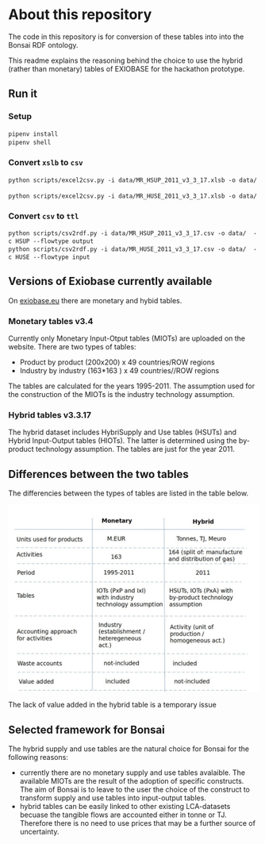 # About this repository
The code in this repository is for conversion of these tables into into the Bonsai RDF ontology.

This readme explains the reasoning behind the choice to use the hybrid (rather than monetary) tables of EXIOBASE for the hackathon prototype.

## Run it

### Setup

```bash
pipenv install
pipenv shell
```

### Convert `xslb` to `csv`
```
python scripts/excel2csv.py -i data/MR_HSUP_2011_v3_3_17.xlsb -o data/

python scripts/excel2csv.py -i data/MR_HUSE_2011_v3_3_17.xlsb -o data/
```

### Convert `csv` to `ttl`
```
python scripts/csv2rdf.py -i data/MR_HSUP_2011_v3_3_17.csv -o data/  -c HSUP --flowtype output
python scripts/csv2rdf.py -i data/MR_HUSE_2011_v3_3_17.csv -o data/  -c HUSE --flowtype input
```




## Versions of Exiobase currently available
On [exiobase.eu](https://www.exiobase.eu/index.php/component/users/?view=login&return=aHR0cHM6Ly93d3cuZXhpb2Jhc2UuZXUvaW5kZXgucGhwL2RhdGEtZG93bmxvYWQvZXhpb2Jhc2UzaHliLzEyNS1leGlvYmFzZS0zLTMtMTctaHN1dC0yMDExL2ZpbGU=&Itemid=251) there are monetary and hybid tables.

### Monetary tables v3.4

Currently only Monetary Input-Otput tables (MIOTs) are uploaded on the website. There are two types of tables:

- Product by product (200x200) x 49 countries/ROW regions
- Industry by industry (163*163 ) x 49 countries//ROW regions

The tables are calculated for the years 1995-2011. The assumption used for the construction of the MIOTs is the industry technology assumption.

### Hybrid tables v3.3.17

The hybrid dataset includes HybriSupply and Use tables (HSUTs) and Hybrid Input-Output tables (HIOTs). The latter is determined using the by-product technology assumption. The tables are just for the year 2011.

## Differences between the two tables

The differencies between the types of tables are listed in the table below.

![Table](https://github.com/BONSAMURAIS/EXIOBASE-conversion-software/blob/master/differences_exiobase_monetary_physical.jpg)

The lack of value added in the hybrid table is a temporary issue

## Selected framework for Bonsai

The hybrid supply and use tables are the natural choice for Bonsai for the following reasons:

- currently there are no monetary supply and use tables avalaible. The available MIOTs are the result of the adoption of specific constructs. The aim of Bonsai is to leave to the user the choice of the construct to transform supply and use tables into input-output tables.
- hybrid tables can be easily linked to other existing LCA-datasets becuase the tangible flows are accounted either in tonne or TJ. Therefore there is no need to use prices that may be a further source of uncertainty.

